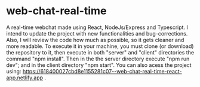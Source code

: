 # web-chat-real-time
  A real-time webchat made using React, NodeJs/Express and Typescript. I intend to update the project with new functionalities and bug-corrections. Also, I will review the code how much as possible, so it gets cleaner and more readable. 
  To execute it in your machine, you must clone (or download) the repository to it, then execute in both "server" and "client" directories the command "npm install". Then in the the server directory execute "npm run dev"; and in the client directory "npm start". You can also acess the project using: https://618400027cbd8e1155281c07--web-chat-real-time-react-app.netlify.app .
  
